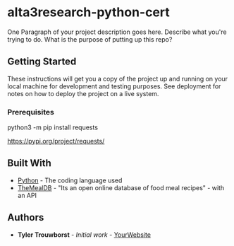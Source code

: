 # alta3research-python-cert

One Paragraph of your project description goes here. Describe what you're trying to do.
What is the purpose of putting up this repo?

## Getting Started

These instructions will get you a copy of the project up and running on your local machine
for development and testing purposes. See deployment for notes on how to deploy the project
on a live system.

### Prerequisites

python3 -m pip install requests

https://pypi.org/project/requests/

## Built With

* [Python](https://www.python.org/) - The coding language used
* [TheMealDB](https://www.themealdb.com/api.php) - "Its an open online database of food meal recipes" - with an API

## Authors

* **Tyler Trouwborst** - *Initial work* - [YourWebsite](https://example.com/)
